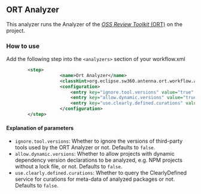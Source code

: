 ## ORT Analyzer
This analyzer runs the Analyzer of the [*OSS Review Toolkit* (ORT)](https://github.com/heremaps/oss-review-toolkit/) on
the project.  

### How to use
Add the following step into the `<analyzers>` section of your workflow.xml

```xml 
        <step>
                    <name>Ort Analyzer</name>
                    <classHint>org.eclipse.sw360.antenna.ort.workflow.analyzers.OrtAnalyzer</classHint>
                    <configuration>
                        <entry key="ignore.tool.versions" value="true" />
                        <entry key="allow.dynamic.versions" value="true" />
                        <entry key="use.clearly.defined.curations" value="true" />
                    </configuration>
        </step>
```

#### Explanation of parameters
* `ignore.tool.versions`: Whether to ignore the versions of third-party tools used by the ORT Analyzer or not.
    Defaults to `false`.
* `allow.dynamic.versions`: Whether to allow projects with dynamic dependency version declarations to be analyzed, e.g.
    NPM projects without a lock file, or not. Defaults to `false`.
* `use.clearly.defined.curations`: Whether to query the ClearlyDefined service for curations for meta-data of analyzed
    packages or not. Defaults to `false`.
